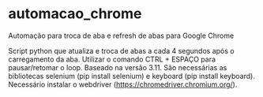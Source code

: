 # automacao_chrome
Automação para troca de aba e refresh de abas para Google Chrome

Script python que atualiza e troca de abas a cada 4 segundos após o carregamento da aba.
Utilizar o comando CTRL + ESPAÇO para pausar/retomar o loop.
Baseado na versão 3.11.
São necessárias as bibliotecas selenium (pip install selenium) e keyboard (pip install keyboard).
Necessário instalar o webdriver (https://chromedriver.chromium.org/).
